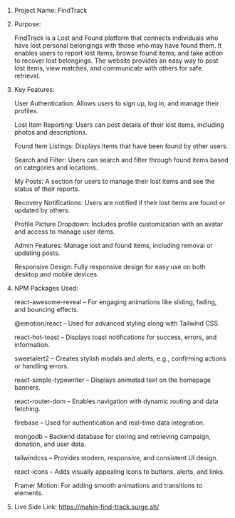 1. Project Name: FindTrack


2. Purpose:

    FindTrack is a Lost and Found platform that connects individuals who have lost personal belongings with those who may have found them. It enables users to report lost items, browse found items, and take action to recover lost belongings. The website provides an easy way to post lost items, view matches, and communicate with others for safe retrieval.


3. Key Features:

     User Authentication: Allows users to sign up, log in, and manage their profiles.

     Lost Item Reporting: Users can post details of their lost items, including photos and descriptions.
     
     Found Item Listings: Displays items that have been found by other users.

     Search and Filter: Users can search and filter through found items based on categories and locations.

     My Posts: A section for users to manage their lost items and see the status of their reports.

     Recovery Notifications: Users are notified if their lost items are found or updated by others.

     Profile Picture Dropdown: Includes profile customization with an avatar and access to manage user items.

     Admin Features: Manage lost and found items, including removal or updating posts.

     Responsive Design: Fully responsive design for easy use on both desktop and mobile devices.



4. NPM Packages Used:

     react-awesome-reveal – For engaging animations like sliding, fading, and bouncing effects.

     @emotion/react – Used for advanced styling along with Tailwind CSS.

     react-hot-toast – Displays toast notifications for success, errors, and information.

     sweetalert2 – Creates stylish modals and alerts, e.g., confirming actions or handling errors.

     react-simple-typewriter – Displays animated text on the homepage banners.

     react-router-dom – Enables navigation with dynamic routing and data fetching.
     
     firebase – Used for authentication and real-time data integration.

     mongodb – Backend database for storing and retrieving campaign, donation, and user data.

     tailwindcss – Provides modern, responsive, and consistent UI design.

     react-icons – Adds visually appealing icons to buttons, alerts, and links.

     Framer Motion: For adding smooth animations and transitions to elements.


5. Live Side Link: https://mahin-find-track.surge.sh/